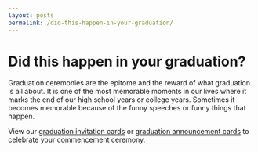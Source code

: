 ```yaml
---
layout: posts
permalink: /did-this-happen-in-your-graduation/
---
```


<h1>Did this happen in your graduation?</h1>

<p>Graduation ceremonies are the epitome and the reward of what graduation is all about. It is one of the most memorable moments in our lives where it marks the end of our high school years or college years. Sometimes it becomes memorable because of the funny speeches or funny things that happen.</p>

<p>View our <a href="{{site.url}}/graduation-invitation-cards">graduation invitation cards</a> or <a href="{{site.url}}/graduation-announcement-cards">graduation announcement cards</a> to celebrate your commencement ceremony.</p>